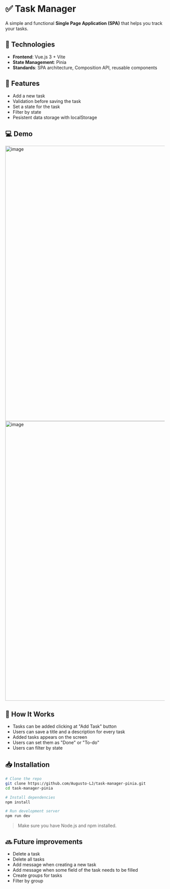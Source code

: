 # ✅ Task Manager

A simple and functional **Single Page Application (SPA)** that helps you track your tasks.

## 🚀 Technologies

-   **Frontend**: Vue.js 3 + Vite
-   **State Management**: Pinia
-   **Standards**: SPA architecture, Composition API, reusable components

## 🎯 Features

-   Add a new task
-   Validation before saving the task
-   Set a state for the task
-   Filter by state
-   Pesistent data storage with localStorage

## 💻 Demo

<img width="1872" height="868" alt="image" src="https://github.com/user-attachments/assets/be879185-3282-488e-9ac9-4d2522a023e9" />
<img width="1877" height="882" alt="image" src="https://github.com/user-attachments/assets/fcb17407-77d6-4a86-ac5f-5edf83854c7e" />


## 🧠 How It Works

- Tasks can be added clicking at "Add Task" button
- Users can save a title and a description for every task
- Added tasks appears on the screen
- Users can set them as "Done" or "To-do"
- Users can filter by state

## 📥 Installation
```bash
# Clone the repo
git clone https://github.com/Augusto-LJ/task-manager-pinia.git
cd task-manager-pinia

# Install dependencies
npm install

# Run development server
npm run dev
```
> Make sure you have Node.js and npm installed.

## 🔜 Future improvements

-   Delete a task
-   Delete all tasks
-   Add message when creating a new task
-   Add message when some field of the task needs to be filled
-   Create groups for tasks
-   Filter by group
